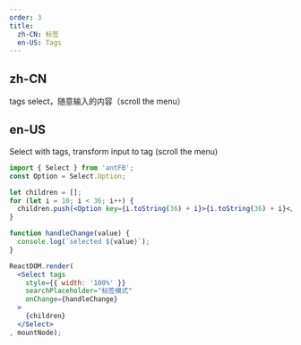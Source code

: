 ```yaml
---
order: 3
title: 
  zh-CN: 标签
  en-US: Tags
---
```


## zh-CN

tags select，随意输入的内容（scroll the menu）

## en-US

Select with tags, transform input to tag (scroll the menu)

````jsx
import { Select } from 'antFB';
const Option = Select.Option;

let children = [];
for (let i = 10; i < 36; i++) {
  children.push(<Option key={i.toString(36) + i}>{i.toString(36) + i}</Option>);
}

function handleChange(value) {
  console.log(`selected ${value}`);
}

ReactDOM.render(
  <Select tags
    style={{ width: '100%' }}
    searchPlaceholder="标签模式"
    onChange={handleChange}
  >
    {children}
  </Select>
, mountNode);
````
